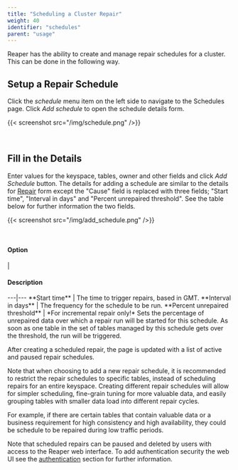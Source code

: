```yaml
---
title: "Scheduling a Cluster Repair"
weight: 40
identifier: "schedules"
parent: "usage"
---
```


Reaper has the ability to create and manage repair schedules for a cluster. This can be done in the following way.

## Setup a Repair Schedule

Click the *schedule* menu item on the left side to navigate to the Schedules page. Click *Add schedule* to open the schedule details form.

{{< screenshot src="/img/schedule.png" />}}

<br/>

## Fill in the Details

Enter values for the keyspace, tables, owner and other fields and click *Add Schedule* button. The details for adding a schedule are similar to the details for [Repair](../single) form except the "Cause" field is replaced with three fields; "Start time", "Interval in days" and "Percent unrepaired threshold". See the table below for further information the two fields.

{{< screenshot src="/img/add_schedule.png" />}}

<br/>

<h4>Option</h4> | <h4>Description</h4>
---|---
**Start time** | The time to trigger repairs, based in GMT.
**Interval in days** | The frequency for the schedule to be run.
**Percent unrepaired threshold** | *For incremental repair only!* Sets the percentage of unrepaired data over which a repair run will be started for this schedule. As soon as one table in the set of tables managed by this schedule gets over the threshold, the run will be triggered.

<br/>

After creating a scheduled repair, the page is updated with a list of active and paused repair schedules.

Note that when choosing to add a new repair schedule, it is recommended to restrict the repair schedules to specific tables, instead of scheduling repairs for an entire keyspace. Creating different repair schedules will allow for simpler scheduling, fine-grain tuning for more valuable data, and easily grouping tables with smaller data load into different repair cycles.

For example, if there are certain tables that contain valuable data or a business requirement for high consistency and high availability, they could be schedule to be repaired during low traffic periods.

Note that scheduled repairs can be paused and deleted by users with access to the Reaper web interface. To add authentication security the web UI see the [authentication](/docs/configuration/authentication) section for further information.
